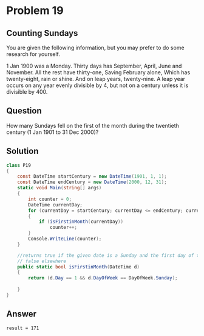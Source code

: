 # Problem 19 
## Counting Sundays

You are given the following information, but you may prefer to do some research for yourself.

1 Jan 1900 was a Monday.
Thirty days has September,
April, June and November.
All the rest have thirty-one,
Saving February alone,
Which has twenty-eight, rain or shine.
And on leap years, twenty-nine.
A leap year occurs on any year evenly divisible by 4, but not on a century unless it is divisible by 400.

## Question
How many Sundays fell on the first of the month during the twentieth century (1 Jan 1901 to 31 Dec 2000)?

## Solution

```csharp
class P19
{
    const DateTime startCentury = new DateTime(1901, 1, 1);
    const DateTime endCentury = new DateTime(2000, 12, 31);
    static void Main(string[] args)
    {
        int counter = 0;
        DateTime currentDay;
        for (currentDay = startCentury; currentDay <= endCentury; currentDay = currentDay.AddDays(1))
        {
            if (isFirstinMonth(currentDay))
                counter++;
        }
        Console.WriteLine(counter);
    }

    //returns true if the given date is a Sunday and the first day of the month,
    // false elsewhere
    public static bool isFirstinMonth(DateTime d)
    {
        return (d.Day == 1 && d.DayOfWeek == DayOfWeek.Sunday);
        
    }
}
```

## Answer
`result = 171`